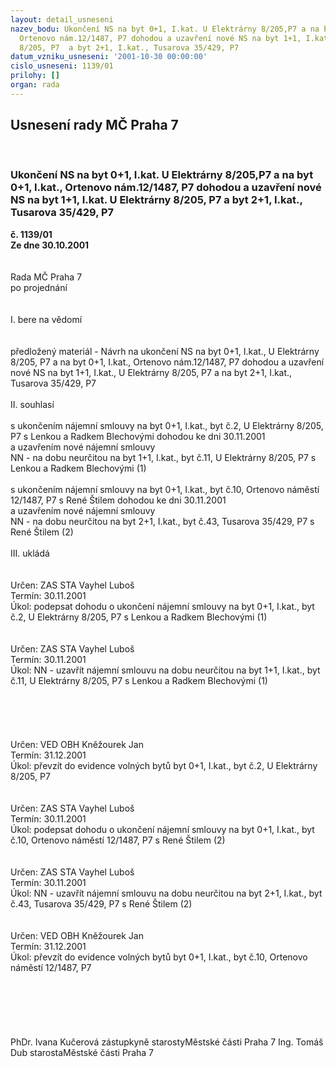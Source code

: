 ```yaml
---
layout: detail_usneseni
nazev_bodu: Ukončení NS na byt 0+1, I.kat. U Elektrárny 8/205,P7 a na byt 0+1, I.kat.,
  Ortenovo nám.12/1487, P7 dohodou a uzavření nové NS na byt 1+1, I.kat. U Elektrárny
  8/205, P7  a byt 2+1, I.kat., Tusarova 35/429, P7
datum_vzniku_usneseni: '2001-10-30 00:00:00'
cislo_usneseni: 1139/01
prilohy: []
organ: rada
---
```

<div id="ucUsn_pList" class="usn">
	<span><h2>Usnesení rady MČ Praha 7 </h2>
<br></span><div class="standBody">
<span><h3>Ukončení NS na byt 0+1, I.kat. U Elektrárny 8/205,P7 a na byt 0+1, I.kat., Ortenovo nám.12/1487, P7 dohodou a uzavření nové NS na byt 1+1, I.kat. U Elektrárny 8/205, P7  a byt 2+1, I.kat., Tusarova 35/429, P7</h3></span><div class="center">
		<strong>č. 1139/01</strong><br>
	</div>
<div class="center">
		<strong>Ze dne 30.10.2001</strong><br><br>
	</div>
<br>Rada MČ Praha 7<br>po projednání<br><br><br>I.	bere na vědomí<br><br> <br>předložený materiál - Návrh na ukončení NS na byt 0+1, I.kat., U Elektrárny 8/205, P7 a na byt 0+1, I.kat., Ortenovo nám.12/1487, P7 dohodou a uzavření nové NS na byt 1+1, I.kat., U Elektrárny 8/205, P7 a na byt 2+1, I.kat., Tusarova 35/429, P7<br><br>II.	souhlasí <br><br>s ukončením nájemní smlouvy na byt 0+1, I.kat., byt č.2, U Elektrárny 8/205, P7 s Lenkou a Radkem Blechovými dohodou ke dni 30.11.2001<br>a uzavřením nové nájemní smlouvy<br>NN - na dobu neurčitou na byt 1+1, I.kat., byt č.11, U Elektrárny 8/205, P7 s Lenkou a Radkem Blechovými (1)<br><br>s ukončením nájemní smlouvy na byt 0+1, I.kat., byt č.10, Ortenovo náměstí 12/1487, P7 s René Štilem dohodou ke dni 30.11.2001<br>a uzavřením nové nájemní smlouvy<br>NN - na dobu neurčitou na byt 2+1, I.kat., byt č.43, Tusarova 35/429, P7 s René Štilem (2)<br><br>III.	ukládá <br><br> <br>Určen:	ZAS STA Vayhel Luboš<br>Termín: 30.11.2001<br>Úkol:	podepsat dohodu o ukončení nájemní smlouvy na byt 0+1, I.kat., byt č.2, U Elektrárny 8/205, P7 s Lenkou a Radkem Blechovými (1)<br> <br> <br>Určen:	ZAS STA Vayhel Luboš<br>Termín: 30.11.2001<br>Úkol:	NN - uzavřít nájemní smlouvu na dobu neurčitou na byt 1+1, I.kat., byt č.11, U Elektrárny 8/205, P7 s Lenkou a Radkem Blechovými (1)<br> <br><br><br><br> <br>Určen:	VED OBH Kněžourek Jan<br>Termín: 31.12.2001<br>Úkol:	převzít do evidence volných bytů byt 0+1, I.kat., byt č.2, U Elektrárny 8/205, P7<br> <br> <br>Určen:	ZAS STA Vayhel Luboš<br>Termín: 30.11.2001<br>Úkol:	podepsat dohodu o ukončení nájemní smlouvy na byt 0+1, I.kat., byt č.10, Ortenovo náměstí 12/1487, P7 s René Štilem (2)<br> <br> <br>Určen:	ZAS STA Vayhel Luboš<br>Termín: 30.11.2001<br>Úkol:	NN - uzavřít nájemní smlouvu na dobu neurčitou  na byt 2+1, I.kat., byt č.43, Tusarova 35/429, P7 s René Štilem (2)<br> <br> <br>Určen:	VED OBH Kněžourek Jan<br>Termín: 31.12.2001<br>Úkol:	převzít do evidence volných bytů byt 0+1, I.kat., byt č.10, Ortenovo náměstí 12/1487, P7<br> <br><br><br><br> <br>	<br>PhDr. Ivana Kučerová zástupkyně starostyMěstské části Praha 7	Ing. Tomáš Dub starostaMěstské části Praha 7<br>	<br><br>
</div>
</div>